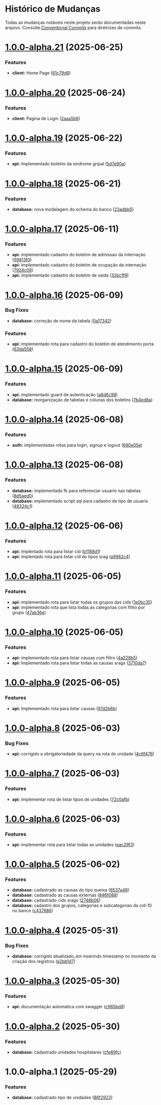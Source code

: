 # Histórico de Mudanças

Todas as mudanças notáveis neste projeto serão documentadas neste arquivo. Consulte [Conventional Commits](https://www.conventionalcommits.org/pt-br/v1.0.0/) para diretrizes de commits.

# [1.0.0-alpha.21](https://github.com/heyitsmepablo/sigsars/compare/v1.0.0-alpha.20...v1.0.0-alpha.21) (2025-06-25)


### Features

* **client:** Home Page ([61c79d6](https://github.com/heyitsmepablo/sigsars/commit/61c79d607aa8b77cb992300dd0df379d30db964e))

# [1.0.0-alpha.20](https://github.com/heyitsmepablo/sigsars/compare/v1.0.0-alpha.19...v1.0.0-alpha.20) (2025-06-24)


### Features

* **client:** Pagina de Login ([2aaa5b6](https://github.com/heyitsmepablo/sigsars/commit/2aaa5b69869f62773a988b2a982d375893582a3f))

# [1.0.0-alpha.19](https://github.com/heyitsmepablo/sigsars/compare/v1.0.0-alpha.18...v1.0.0-alpha.19) (2025-06-22)


### Features

* **api:** Implementado boletim da sindrome gripal ([5d7e90a](https://github.com/heyitsmepablo/sigsars/commit/5d7e90a6935d0dd2b6036db224e865f0a3c0af80))

# [1.0.0-alpha.18](https://github.com/heyitsmepablo/sigsars/compare/v1.0.0-alpha.17...v1.0.0-alpha.18) (2025-06-21)


### Features

* **database:** nova modelagem do schema do banco ([23adbb5](https://github.com/heyitsmepablo/sigsars/commit/23adbb5235898435d04e08aea520d186487159c2))

# [1.0.0-alpha.17](https://github.com/heyitsmepablo/sigsars/compare/v1.0.0-alpha.16...v1.0.0-alpha.17) (2025-06-11)


### Features

* **api:** implementado cadastro do boletim de admissao da internação ([59813f0](https://github.com/heyitsmepablo/sigsars/commit/59813f080afe9d88bbd1380ad48c20b8c6d5cf7d))
* **api:** implementado cadastro do boletim de ocupação da internação ([7924c09](https://github.com/heyitsmepablo/sigsars/commit/7924c098b8b6d1b4733190692c60903293f54d03))
* **api:** implementado cadastro do boletim de saida ([32bc1f9](https://github.com/heyitsmepablo/sigsars/commit/32bc1f969bf134843338fe1de6e59d54c8802d2c))

# [1.0.0-alpha.16](https://github.com/heyitsmepablo/sigsars/compare/v1.0.0-alpha.15...v1.0.0-alpha.16) (2025-06-09)


### Bug Fixes

* **database:** correção de nome da tabela ([0a17342](https://github.com/heyitsmepablo/sigsars/commit/0a1734224fe8fbb34fb654955901faa52fc1dc28))


### Features

* **api:** implementado rota para cadastro do boletim de atendimento porta ([63da558](https://github.com/heyitsmepablo/sigsars/commit/63da558e7f4ce624ed1cc7ef7b8f77be4dce90f8))

# [1.0.0-alpha.15](https://github.com/heyitsmepablo/sigsars/compare/v1.0.0-alpha.14...v1.0.0-alpha.15) (2025-06-09)


### Features

* **api:** implementado guard de autenticação ([a8d6c98](https://github.com/heyitsmepablo/sigsars/commit/a8d6c9846514f6f67c20e9b35bd009ffa91631c6))
* **database:** reorganização de tabelas e colunas dos boletins ([7b4ed8a](https://github.com/heyitsmepablo/sigsars/commit/7b4ed8a0feb54c0cadc60cabe49c3e2d0d2c460d))

# [1.0.0-alpha.14](https://github.com/heyitsmepablo/sigsars/compare/v1.0.0-alpha.13...v1.0.0-alpha.14) (2025-06-08)


### Features

* **auth:** implementadas rotas para login, signup e logout ([690e05e](https://github.com/heyitsmepablo/sigsars/commit/690e05e8c8c5f07b76b25e55bbadc1b11efdcca3))

# [1.0.0-alpha.13](https://github.com/heyitsmepablo/sigsars/compare/v1.0.0-alpha.12...v1.0.0-alpha.13) (2025-06-08)


### Features

* **database:** implementado fk para referenciar usuario nas tabelas ([8d5aed0](https://github.com/heyitsmepablo/sigsars/commit/8d5aed032562891485b03a58bf899319f8b771b8))
* **database:** implementado script sql  para cadastro de tipo de usuario ([48324c1](https://github.com/heyitsmepablo/sigsars/commit/48324c14a847f87b7373dbbbfeac5864f02f41a2))

# [1.0.0-alpha.12](https://github.com/heyitsmepablo/sigsars/compare/v1.0.0-alpha.11...v1.0.0-alpha.12) (2025-06-06)


### Features

* **api:** implentado rota para listar cid ([b1188d1](https://github.com/heyitsmepablo/sigsars/commit/b1188d1c81f6b89a8eff71b01d3346e817c17e2b))
* **api:** implentado rota para listar cid do tipos srag ([a9982c4](https://github.com/heyitsmepablo/sigsars/commit/a9982c4468789cba72f9bac454b18f97cea6b597))

# [1.0.0-alpha.11](https://github.com/heyitsmepablo/sigsars/compare/v1.0.0-alpha.10...v1.0.0-alpha.11) (2025-06-05)


### Features

* **api:** implementado rota para listar todas os grupos das cids ([1e0bc35](https://github.com/heyitsmepablo/sigsars/commit/1e0bc35c2831637bf2b651d87280ad10df6ee735))
* **api:** implementado rota que lista todas as categorias com filtro por grupo ([47ab36e](https://github.com/heyitsmepablo/sigsars/commit/47ab36eee19fe44b345961c29382bef67ab1738b))

# [1.0.0-alpha.10](https://github.com/heyitsmepablo/sigsars/compare/v1.0.0-alpha.9...v1.0.0-alpha.10) (2025-06-05)


### Features

* **api:** implementado rota para listar causas com filtro ([4a228b5](https://github.com/heyitsmepablo/sigsars/commit/4a228b5c46333b5172a1fa0769fde44044312419))
* **api:** Implementado rota para listar todas as causas srags ([3710da7](https://github.com/heyitsmepablo/sigsars/commit/3710da7df854a11c8c4018607303f9e6c257b5fe))

# [1.0.0-alpha.9](https://github.com/heyitsmepablo/sigsars/compare/v1.0.0-alpha.8...v1.0.0-alpha.9) (2025-06-05)


### Features

* **api:** Implementado rota para listar causas ([97d2b6b](https://github.com/heyitsmepablo/sigsars/commit/97d2b6be831c5dcaa3630968f297f4a7c26fe040))

# [1.0.0-alpha.8](https://github.com/heyitsmepablo/sigsars/compare/v1.0.0-alpha.7...v1.0.0-alpha.8) (2025-06-03)


### Bug Fixes

* **api:** corrigido a obrigatoriedade da query na rota de unidade ([4c6f476](https://github.com/heyitsmepablo/sigsars/commit/4c6f476c7c28cd27df6345221958230ca973ff00))

# [1.0.0-alpha.7](https://github.com/heyitsmepablo/sigsars/compare/v1.0.0-alpha.6...v1.0.0-alpha.7) (2025-06-03)


### Features

* **api:** implementar rota de listar tipos de unidades ([72c0afb](https://github.com/heyitsmepablo/sigsars/commit/72c0afb0a8534dea5e04e75009dda2c97a22151f))

# [1.0.0-alpha.6](https://github.com/heyitsmepablo/sigsars/compare/v1.0.0-alpha.5...v1.0.0-alpha.6) (2025-06-03)


### Features

* **api:** implementar rota para listar todas as unidades ([eac29f3](https://github.com/heyitsmepablo/sigsars/commit/eac29f336e2df1379480ce8e3f879daddbd76aac))

# [1.0.0-alpha.5](https://github.com/heyitsmepablo/sigsars/compare/v1.0.0-alpha.4...v1.0.0-alpha.5) (2025-06-02)


### Features

* **database:** cadastrado as causas do tipo queixa ([6537a48](https://github.com/heyitsmepablo/sigsars/commit/6537a48246d9a3eb8b53298bc8c0fb789e18f1ef))
* **database:** cadastrado as causas externas ([846f088](https://github.com/heyitsmepablo/sigsars/commit/846f088a262887bf2c0146b045d78321b90c682f))
* **database:** cadastrado cids srags ([2748b06](https://github.com/heyitsmepablo/sigsars/commit/2748b06ebf17f78f2c06b55e6c9c3d7599e0eb5e))
* **database:** cadastro dos grupos, categorias e subcategorias da cid-10 no banco ([c437686](https://github.com/heyitsmepablo/sigsars/commit/c437686ee0b6bf8d3dbe98bcd143580cb005610f))

# [1.0.0-alpha.4](https://github.com/heyitsmepablo/sigsars/compare/v1.0.0-alpha.3...v1.0.0-alpha.4) (2025-05-31)


### Bug Fixes

* **database:** corrigido atualizado_em inserindo timestamp no momento da criação dos registros ([e2bb1d7](https://github.com/heyitsmepablo/sigsars/commit/e2bb1d71e13262300b996dc4d636d5b2af7a0005))

# [1.0.0-alpha.3](https://github.com/heyitsmepablo/sigsars/compare/v1.0.0-alpha.2...v1.0.0-alpha.3) (2025-05-30)


### Features

* **api:** documentação automatica com swagger ([c965bd8](https://github.com/heyitsmepablo/sigsars/commit/c965bd8ce51bf3f10023d44508cb88fd1a472fd6))

# [1.0.0-alpha.2](https://github.com/heyitsmepablo/sigsars/compare/v1.0.0-alpha.1...v1.0.0-alpha.2) (2025-05-30)


### Features

* **database:** cadastrado unidades hospitalares ([cfe89fc](https://github.com/heyitsmepablo/sigsars/commit/cfe89fcd6a006fb8319b6a9d0f7aeb62a7e69b90))

# 1.0.0-alpha.1 (2025-05-29)


### Features

* **database:** cadastrado tipo de unidades ([86f2923](https://github.com/heyitsmepablo/sigsars/commit/86f292369f5fb9a5168a11ce39eae2f5353b2986))
